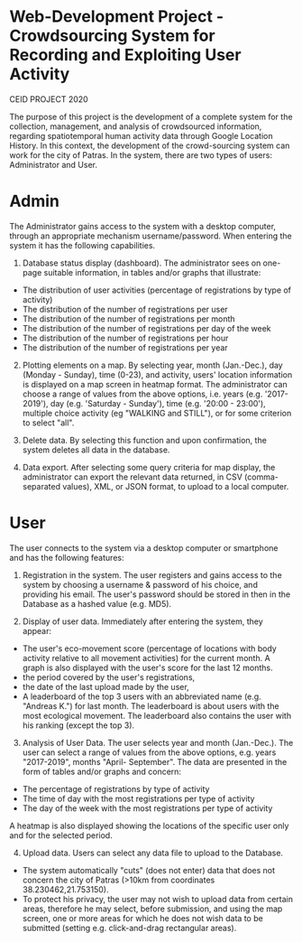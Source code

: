 # Web-Development Project - Crowdsourcing System for Recording and Exploiting User Activity
CEID PROJECT 2020

The purpose of this project is the development of a complete system for the collection, management, and analysis of crowdsourced information, regarding spatiotemporal human activity data through Google Location History.
In this context, the development of the crowd-sourcing system can work for the city of Patras. In the system, there are two types of users: Administrator and User.

# Admin
The Administrator gains access to the system with a desktop computer, through an appropriate mechanism username/password. When entering the system it has the following capabilities.

1. Database status display (dashboard). The administrator sees on one-page suitable information, in tables and/or graphs that illustrate:

- The distribution of user activities (percentage of registrations by type of activity)
- The distribution of the number of registrations per user
- The distribution of the number of registrations per month
- The distribution of the number of registrations per day of the week
- The distribution of the number of registrations per hour
- The distribution of the number of registrations per year
  
2. Plotting elements on a map.
By selecting year, month (Jan.-Dec.), day (Monday - Sunday), time (0-23), and activity, users' location information is displayed on a map screen in heatmap format. The administrator can choose a range of values from the above options, i.e. years (e.g. '2017-2019'), day (e.g. 'Saturday - Sunday'), time (e.g. '20:00 - 23:00'), multiple choice activity (eg "WALKING and STILL"), or for some criterion to select "all".

3. Delete data.
By selecting this function and upon confirmation, the system deletes all data in the database.

4. Data export.
After selecting some query criteria for map display, the administrator can export the relevant data returned, in CSV (comma-separated values), XML, or JSON format, to upload to a local computer.

# User
The user connects to the system via a desktop computer or smartphone and has the following features:

1. Registration in the system. The user registers and gains access to the system by choosing a username & password of his choice, and providing his email. The user's password should be stored in then in the Database as a hashed value (e.g. MD5).
   
2. Display of user data. Immediately after entering the system, they appear:
   
- The user's eco-movement score (percentage of locations with body activity relative to all movement activities) for the current month. A graph is also displayed with the user's score for the last 12 months.
- the period covered by the user's registrations,
- the date of the last upload made by the user,
- A leaderboard of the top 3 users with an abbreviated name (e.g. "Andreas K.") for last month. The leaderboard is about users with the most ecological movement. The leaderboard also contains the user with his ranking (except the top 3).

3. Analysis of User Data. The user selects year and month (Jan.-Dec.). The user can select a range of values from the above options, e.g. years "2017-2019", months "April- September". The data are presented in the form of tables and/or graphs and concern:

- The percentage of registrations by type of activity
- The time of day with the most registrations per type of activity
- The day of the week with the most registrations per type of activity

A heatmap is also displayed showing the locations of the specific user only and for the selected period.

4. Upload data. Users can select any data file to upload to the Database.
   
- The system automatically "cuts" (does not enter) data that does not concern the city of Patras (>10km from coordinates 38.230462,21.753150).
- To protect his privacy, the user may not wish to upload data from certain areas, therefore he may select, before submission, and using the map screen, one or more areas for which he does not wish data to be submitted (setting e.g. click-and-drag rectangular areas).
